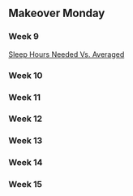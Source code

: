 ## Makeover Monday

### Week 9

[Sleep Hours Needed Vs. Averaged](https://raw.githubusercontent.com/cguzzetti/infoVis/master/makeoverMonday/week9.png)

### Week 10

### Week 11

### Week 12

### Week 13

### Week 14

### Week 15

